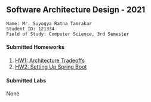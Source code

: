 ## Software Architecture Design - 2021

```
Name: Mr. Suyogya Ratna Tamrakar
Student ID: 121334
Field of Study: Computer Science, 3rd Semester
```
#### Submitted Homeworks
1. [HW1: Architecture Tradeoffs](https://github.com/Suyogyart/SAD-2021/tree/master/HW1)
2. [HW2: Setting Up Spring Boot](https://github.com/Suyogyart/SAD-2021/tree/master/HW2)

#### Submitted Labs
None
